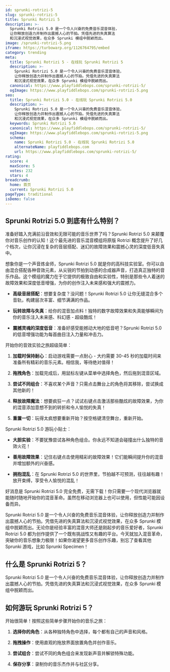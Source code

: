 ```yaml
---
id: sprunki-rotrizi-5
slug: sprunki-rotrizi-5
title: Sprunki Rotrizi 5
description: >-
  Sprunki Rotrizi 5.0 是一个令人兴奋的免费音乐混音体验，
  让你释放创造力并制作出震撼人心的节拍。凭借先进的失真算法
  和沉浸式视觉效果，在众多 Sprunki 模组中脱颖而出。
image: /sprunki-rotrizi-5.png
iframe: https://turbowarp.org/1126764795/embed
category: trending
meta:
  title: Sprunki Rotrizi 5 - 在线玩 Sprunki Rotrizi 5
  description: >-
    Sprunki Rotrizi 5.0 是一个令人兴奋的免费音乐混音体验，
    让你释放创造力并制作出震撼人心的节拍。凭借先进的失真算法
    和沉浸式视觉效果，在众多 Sprunki 模组中脱颖而出。
  canonical: https://www.playfiddlebops.com/sprunki-rotrizi-5/
  ogImage: https://www.playfiddlebops.com/sprunki-rotrizi-5.png
seo:
  title: Sprunki Rotrizi 5.0 - 在线玩 Sprunki Rotrizi 5.0
  description: >-
    Sprunki Rotrizi 5.0 是一个令人兴奋的免费音乐混音体验，
    让你释放创造力并制作出震撼人心的节拍。凭借先进的失真算法
    和沉浸式视觉效果，在众多 Sprunki 模组中脱颖而出。
  keywords: Sprunki Rotrizi 5.0
  canonical: https://www.playfiddlebops.com/sprunki-rotrizi-5/
  ogImage: https://www.playfiddlebops.com/sprunki-rotrizi-5.png
  schema:
    name: Sprunki Rotrizi 5.0 - 在线玩 Sprunki Rotrizi 5.0
    alternateName: playfiddlebops.com
    url: https://www.playfiddlebops.com/sprunki-rotrizi-5/
rating:
  score: 4
  maxScore: 5
  votes: 232
  stars: 4
breadcrumb:
  home: 首页
  current: Sprunki Rotrizi 5.0
pageType: traditional
isDemo: false
---
```


## Sprunki Rotrizi 5.0 到底有什么特别？

准备好踏入充满前沿音效和无限可能的音乐世界了吗？Sprunki Rotrizi 5.0 来颠覆你对音乐创作的认知！这个最先进的音乐混音模组将原版 Rotrizi 概念提升了好几个档次，让你沉浸在复杂的音层搭配、迷幻的故障效果和震撼心灵的深度低音失真中。

想象你是一个声音炼金师，Sprunki Rotrizi 5.0 就是你的高科技实验室。你可以自由混合搭配各种音效元素，从尖锐的节拍到动感的合成器声音，打造真正独特的音乐作品。这个模组的魔力在于它提供的极致自由和实验性，特别是那些令人着迷的故障效果和深度低音增强，为你的创作注入未来感和强大的震撼力。

- **高级音层搭配**：想要复杂度？没问题！Sprunki Rotrizi 5.0 让你无缝混合多个音轨，构建层次丰富、细节满满的作品。

- **玩转故障与失真**：给你的混音加点料！独特的数字故障效果和失真能够瞬间为你的音乐注入未来感、科幻感 - 超级酷炫！

- **震撼灵魂的深度低音**：准备好感受能撼动大地的低音吧？Sprunki Rotrizi 5.0 的低音增强功能为每首曲目注入力量和冲击力。

开始你的音效实验之旅超级简单：

1. **加载时保持耐心**：启动游戏需要一点耐心 - 大约需要 30-45 秒的加载时间来准备所有精彩的音乐元素。相信我，等待绝对值得！

1. **拖拽角色**：加载完成后，用鼠标左键从菜单中选择角色，然后拖到混音区域。

1. **尝试不同组合**：不喜欢某个声音？只需点击舞台上的角色将其移除，尝试换成其他新的！

1. **释放故障魔法**：想要疯狂一点？试试右键点击激活那些酷炫的故障效果，为你的混音添加意想不到的转折和令人愉悦的失真！

1. **重置一切**：玩得太疯想要重新开始？按空格键清空舞台，重新开始。

Sprunki Rotrizi 5.0 游玩小贴士：

- **大胆实验**：不要犹豫尝试各种角色组合。你永远不知道会碰撞出什么独特的音效火花！

- **善用故障效果**：记住右键点击使用精彩的故障效果！它们能瞬间提升你的混音并增加额外的兴奋感。

- **拥抱混乱**：在 Sprunki Rotrizi 5.0 的世界里，节拍越不可预测，往往越有趣！放开束缚，享受令人愉悦的混乱！

好消息是 Sprunki Rotrizi 5.0 完全免费，无需下载！你只需要一个现代浏览器就能随时随地开始你的混音革命。虽然在移动浏览器上也可以使用，但性能可能因设备而异。

Sprunki Rotrizi 5.0 是一个令人兴奋的免费音乐混音体验，让你释放创造力并制作出震撼人心的节拍。凭借先进的失真算法和沉浸式视觉效果，在众多 Sprunki 模组中脱颖而出。无论你是经验丰富的混音大师还是刚起步的音乐爱好者，Sprunki Rotrizi 5.0 都为创作提供了一个既有挑战性又有趣的平台。今天就加入混音革命，突破你的音乐想象力极限！如果你渴望更多音乐创作乐趣，别忘了查看其他 Sprunki 游戏，比如 Sprunki Specimen！

## 什么是 Sprunki Rotrizi 5？

Sprunki Rotrizi 5.0 是一个令人兴奋的免费音乐混音体验，让你释放创造力并制作出震撼人心的节拍。凭借先进的失真算法和沉浸式视觉效果，在众多 Sprunki 模组中脱颖而出。

## 如何游玩 Sprunki Rotrizi 5？

开始很简单！按照这些简单步骤开始你的音乐之旅：

1. **选择你的角色**：从各种独特角色中选择，每个都有自己的声音和风格。

1. **拖拽操作**：使用直观的拖放界面放置角色并创作音乐。

1. **尝试组合**：尝试不同的角色组合来发现新声音并解锁特殊功能。

1. **保存分享**：录制你的音乐杰作并与社区分享。
